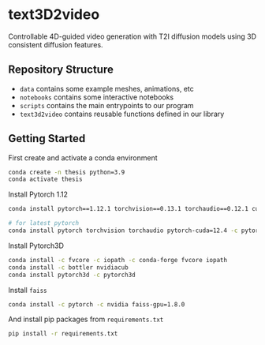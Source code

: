 # text3D2video

Controllable 4D-guided video generation with T2I diffusion models using 3D consistent diffusion features.

## Repository Structure

- `data` contains some example meshes, animations, etc
- `notebooks` contains some interactive notebooks
- `scripts` contains the main entrypoints to our program
- `text3d2video` contains reusable functions defined in our library

## Getting Started

First create and activate a conda environment

```bash
conda create -n thesis python=3.9
conda activate thesis
```

Install Pytorch 1.12

```bash
conda install pytorch==1.12.1 torchvision==0.13.1 torchaudio==0.12.1 cudatoolkit=11.3 -c pytorch

# for latest pytorch
conda install pytorch torchvision torchaudio pytorch-cuda=12.4 -c pytorch -c nvidia
```

Install Pytorch3D

```bash
conda install -c fvcore -c iopath -c conda-forge fvcore iopath
conda install -c bottler nvidiacub
conda install pytorch3d -c pytorch3d
```

Install `faiss` 

```bash
conda install -c pytorch -c nvidia faiss-gpu=1.8.0
```

And install pip packages from `requirements.txt`

```bash
pip install -r requirements.txt
```